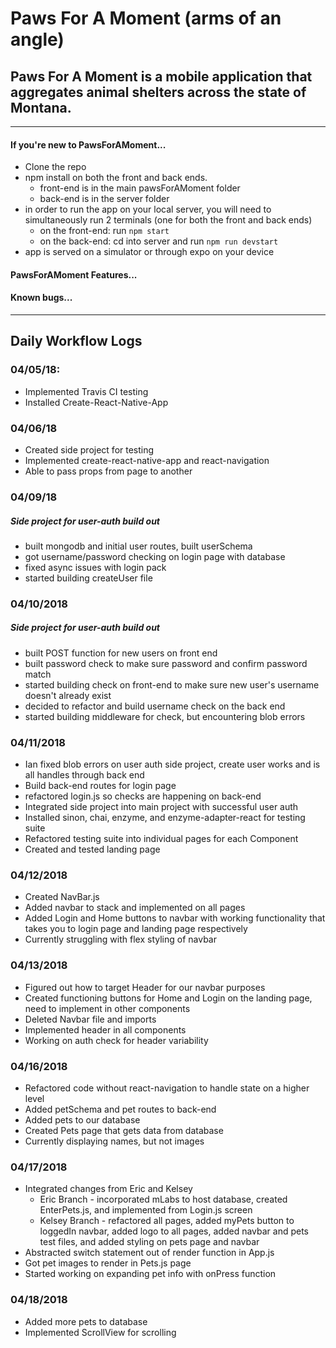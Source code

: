  # Paws For A Moment (arms of an angle)

## Paws For A Moment is a mobile application that aggregates animal shelters across the state of Montana.

______

#### If you're new to PawsForAMoment...
- Clone the repo
- npm install on both the front and back ends.
  - front-end is in the main pawsForAMoment folder
  - back-end is in the server folder
- in order to run the app on your local server, you will need to simultaneously run 2 terminals (one for both the front and back ends)
  - on the front-end: run
    `npm start`
  - on the back-end: cd into server and run
    `npm run devstart`
- app is served on a simulator or through expo on your device

#### PawsForAMoment Features...

#### Known bugs...

_______

## Daily Workflow Logs
### 04/05/18:
- Implemented Travis CI testing
- Installed Create-React-Native-App

### 04/06/18
- Created side project for testing
- Implemented create-react-native-app and react-navigation
- Able to pass props from page to another

### 04/09/18
##### Side project for user-auth build out
- built mongodb and initial user routes, built userSchema
- got username/password checking on login page with database
- fixed async issues with login pack
- started building createUser file

### 04/10/2018
##### Side project for user-auth build out
- built POST function for new users on front end
- built password check to make sure password and confirm password match
- started building check on front-end to make sure new user's username doesn't already exist
- decided to refactor and build username check on the back end
- started building middleware for check, but encountering blob errors

### 04/11/2018
- Ian fixed blob errors on user auth side project, create user works and is all handles through back end
- Build back-end routes for login page
- refactored login.js so checks are happening on back-end
- Integrated side project into main project with successful user auth
- Installed sinon, chai, enzyme, and enzyme-adapter-react for testing suite
- Refactored testing suite into individual pages for each Component
- Created and tested landing page

### 04/12/2018
- Created NavBar.js
- Added navbar to stack and implemented on all pages
- Added Login and Home buttons to navbar with working functionality that takes you to login page and landing page respectively
- Currently struggling with flex styling of navbar

### 04/13/2018
- Figured out how to target Header for our navbar purposes
- Created functioning buttons for Home and Login on the landing page, need to implement in other components
- Deleted Navbar file and imports
- Implemented header in all components
- Working on auth check for header variability

### 04/16/2018
- Refactored code without react-navigation to handle state on a higher level
- Added petSchema and pet routes to back-end
- Added pets to our database
- Created Pets page that gets data from database
- Currently displaying names, but not images

### 04/17/2018
- Integrated changes from Eric and Kelsey
  - Eric Branch - incorporated mLabs to host database, created EnterPets.js, and implemented from Login.js screen
  - Kelsey Branch - refactored all pages, added myPets button to loggedIn navbar, added logo to all pages, added navbar and pets test files, and added styling on pets page and navbar
- Abstracted switch statement out of render function in App.js
- Got pet images to render in Pets.js page
- Started working on expanding pet info with onPress function

### 04/18/2018
- Added more pets to database
- Implemented ScrollView for scrolling
